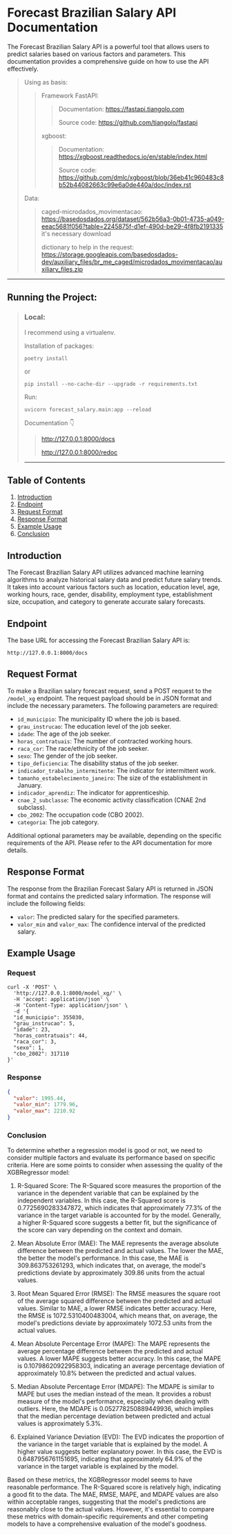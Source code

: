 # Forecast Brazilian Salary API Documentation

The Forecast Brazilian Salary API is a powerful tool that allows users to predict salaries based on various factors and parameters. This documentation provides a comprehensive guide on how to use the API effectively.

> Using as basis: 
>
>> Framework FastAPI:
>>> Documentation: https://fastapi.tiangolo.com
>>>
>>> Source code: https://github.com/tiangolo/fastapi
>>
>> xgboost:
>>> Documentation: https://xgboost.readthedocs.io/en/stable/index.html
>>>
>>> Source code: https://github.com/dmlc/xgboost/blob/36eb41c960483c8b52b44082663c99e6a0de440a/doc/index.rst
>
> Data:
>
>> caged-microdados_movimentacao: https://basedosdados.org/dataset/562b56a3-0b01-4735-a049-eeac5681f056?table=2245875f-d1ef-490d-be29-4f8fb2191335
>> it's necessary download
>>
>> dictionary to help in the request: https://storage.googleapis.com/basedosdados-dev/auxiliary_files/br_me_caged/microdados_movimentacao/auxiliary_files.zip
---

## Running the Project:
> ### Local:
>
> I recommend using a virtualenv.
>
> Installation of packages:
>```console
> poetry install
> ```
> or
>```console
> pip install --no-cache-dir --upgrade -r requirements.txt
> ```
>
> Run:
> ```console
> uvicorn forecast_salary.main:app --reload
> ```
> 
> Documentation :point_down:
>> http://127.0.0.1:8000/docs
>>
>> http://127.0.0.1:8000/redoc
> ---

## Table of Contents

1. [Introduction](#introduction)
2. [Endpoint](#endpoint)
3. [Request Format](#request-format)
4. [Response Format](#response-format)
5. [Example Usage](#example-usage)
6. [Conclusion](#conclusion)

## Introduction

The Forecast Brazilian Salary API utilizes advanced machine learning algorithms to analyze historical salary data and predict future salary trends. It takes into account various factors such as location, education level, age, working hours, race, gender, disability, employment type, establishment size, occupation, and category to generate accurate salary forecasts.

## Endpoint

The base URL for accessing the Forecast Brazilian Salary API is:

```
http://127.0.0.1:8000/docs
```

## Request Format

To make a Brazilian salary forecast request, send a POST request to the `/model_xg` endpoint. The request payload should be in JSON format and include the necessary parameters. The following parameters are required:

- `id_municipio`: The municipality ID where the job is based.
- `grau_instrucao`: The education level of the job seeker.
- `idade`: The age of the job seeker.
- `horas_contratuais`: The number of contracted working hours.
- `raca_cor`: The race/ethnicity of the job seeker.
- `sexo`: The gender of the job seeker.
- `tipo_deficiencia`: The disability status of the job seeker.
- `indicador_trabalho_intermitente`: The indicator for intermittent work.
- `tamanho_estabelecimento_janeiro`: The size of the establishment in January.
- `indicador_aprendiz`: The indicator for apprenticeship.
- `cnae_2_subclasse`: The economic activity classification (CNAE 2nd subclass).
- `cbo_2002`: The occupation code (CBO 2002).
- `categoria`: The job category.

Additional optional parameters may be available, depending on the specific requirements of the API. Please refer to the API documentation for more details.

## Response Format

The response from the Brazilian Forecast Salary API is returned in JSON format and contains the predicted salary information. The response will include the following fields:

- `valor`: The predicted salary for the specified parameters.
- `valor_min` and `valor_max`: The confidence interval of the predicted salary.

## Example Usage

### Request

```console
curl -X 'POST' \
  'http://127.0.0.1:8000/model_xg/' \
  -H 'accept: application/json' \
  -H 'Content-Type: application/json' \
  -d '{
  "id_municipio": 355030,
  "grau_instrucao": 5,
  "idade": 23,
  "horas_contratuais": 44,
  "raca_cor": 3,
  "sexo": 1,
  "cbo_2002": 317110
}'
```

### Response

```json
{
  "valor": 1995.44,
  "valor_min": 1779.96,
  "valor_max": 2210.92
}
```

### Conclusion

To determine whether a regression model is good or not, we need to consider multiple factors and evaluate its performance based on specific criteria. Here are some points to consider when assessing the quality of the XGBRegressor model:

1. R-Squared Score: The R-Squared score measures the proportion of the variance in the dependent variable that can be explained by the independent variables. In this case, the R-Squared score is 0.7725690283347872, which indicates that approximately 77.3% of the variance in the target variable is accounted for by the model. Generally, a higher R-Squared score suggests a better fit, but the significance of the score can vary depending on the context and domain.

2. Mean Absolute Error (MAE): The MAE represents the average absolute difference between the predicted and actual values. The lower the MAE, the better the model's performance. In this case, the MAE is 309.863753261293, which indicates that, on average, the model's predictions deviate by approximately 309.86 units from the actual values.

3. Root Mean Squared Error (RMSE): The RMSE measures the square root of the average squared difference between the predicted and actual values. Similar to MAE, a lower RMSE indicates better accuracy. Here, the RMSE is 1072.5310400483004, which means that, on average, the model's predictions deviate by approximately 1072.53 units from the actual values.

4. Mean Absolute Percentage Error (MAPE): The MAPE represents the average percentage difference between the predicted and actual values. A lower MAPE suggests better accuracy. In this case, the MAPE is 0.10798620922958303, indicating an average percentage deviation of approximately 10.8% between the predicted and actual values.

5. Median Absolute Percentage Error (MDAPE): The MDAPE is similar to MAPE but uses the median instead of the mean. It provides a robust measure of the model's performance, especially when dealing with outliers. Here, the MDAPE is 0.052778250889449936, which implies that the median percentage deviation between predicted and actual values is approximately 5.3%.

6. Explained Variance Deviation (EVD): The EVD indicates the proportion of the variance in the target variable that is explained by the model. A higher value suggests better explanatory power. In this case, the EVD is 0.6487956761151695, indicating that approximately 64.9% of the variance in the target variable is explained by the model.

Based on these metrics, the XGBRegressor model seems to have reasonable performance. The R-Squared score is relatively high, indicating a good fit to the data. The MAE, RMSE, MAPE, and MDAPE values are also within acceptable ranges, suggesting that the model's predictions are reasonably close to the actual values. However, it's essential to compare these metrics with domain-specific requirements and other competing models to have a comprehensive evaluation of the model's goodness.